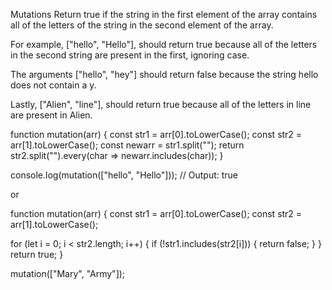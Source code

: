 Mutations
Return true if the string in the first element of the array contains all of the letters of the string in the second element of the array.

For example, ["hello", "Hello"], should return true because all of the letters in the second string are present in the first, ignoring case.

The arguments ["hello", "hey"] should return false because the string hello does not contain a y.

Lastly, ["Alien", "line"], should return true because all of the letters in line are present in Alien.

function mutation(arr) {
  const str1 = arr[0].toLowerCase();
  const str2 = arr[1].toLowerCase();
  const newarr = str1.split("");
  return str2.split("").every(char => newarr.includes(char));
}

console.log(mutation(["hello", "Hello"])); // Output: true

or

function mutation(arr) {
  const str1 = arr[0].toLowerCase();
  const str2 = arr[1].toLowerCase();
  
  for (let i = 0; i < str2.length; i++) {
    if (!str1.includes(str2[i])) {
      return false;
    }
  }
  return true;
}

mutation(["Mary", "Army"]);